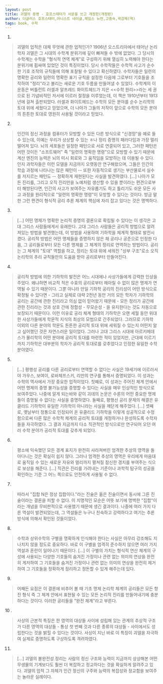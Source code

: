 ```yaml
---
layout: post
title: 괴델의 증명 - 호프스태터가 서문을 쓰고 개정한(개정판)
author: 더글러스 호프스태터,어니스트 네이글,제임스 뉴먼,고중숙,곽강제(역)
tags: book, 수학
---
```


1. 
> 괴델의 업적은 대체 무엇에 관한 업적인가? 1906년 오스트리아에서 태어난 논리학자 괴델은 그 시대의 수학계 분위기에 깊이 빠져들 수 밖에 없었다. 그 당시의 수학계는 수학을 "형식적 연역 체계"로 구성하기 위해 열심히 노력해야 한다는 분위기에 휩싸여 있었던 것이 특징이었다. 당시 수학작들은 수학적 사고가 순수한 기호 조작의 규칙들에 의해 포찰될 수 있다고 확신하였다. 수학자들은 일련의 명확한 공리와 일련의 명확한 표기 규칙을 설정한 다음에 그로부터 기호들을 조작하여 "정리"라고 불리는 새로운 기호 두름을 만들어낼 수 있었다. 수학계의 이 운동은 버틀런트 러셀과 알프레드 화이트헤드가 지은 <<수학 원리>>라는 세 권으로 된 기념비적인 저서에 이르러 절정을 이루었는데, 이 책은 1910년부터 1913년에 걸쳐 출판되었다. 러셀과 화이트헤드는 수학의 모든 분야를 순수 논리학의 토대 위에 세웠다고 믿었으며, 더 나아가 그들의 저작이 앞으로 수학의 모든 분야의 튼튼한 토대로 영원히 사용될 것이라고 믿었다.

2. 
> 인간의 정신 과정을 컴퓨터가 모방할 수 있든 다른 방식으로 "신경망"을 예로 들 수 있는데, 이예는 우리가 상상할 수 있는 ㅎ나 정리 증명의 패러다임과 가장 멀리 떨어져 있다. 뇌의 세포들은 일정한 패턴으로 서로 연결되어 있고, 그러한 패턴은 어떤 것이든 "소프트웨어" 즉 "일련의 명확한 명령"으로 모방할 수 있기 때문에 계산 엔진의 능력은 뇌의 미시 회로와 그 움직임을 모방하는 데 이용될 수 있다. 인지 과학자들은 이런 모델을 지금까지 오랫동안 연구해왔으며, 그들은 인간의 학습 과정에 나타나는 많은 패턴이 -- 또한 자동적으로 생기는 부산물로서 실수를 저지르는 패턴도 -- 정확하게 재현된다는 사실을 발견하였다. [...] 나아가 모든 진리를, 그리고 오직 진리만을 노예처럼 생산할 수 있을 뿐이라는 편견으로부터 해방된다면, 인간의 사고가 보여주는 자유롭기도 하고 틀리기도 쉬운 모든 사고 과정을 원리적으로 "일련의 명확한 명령"이 모방할 수 있다는 것이다. 방금 말한 그런 편견이 형식적 공리 추론 체계의 핵심에 자리 잡고 있다는 것은 명백하다.
 
3. 
> [...] 어떤 명제가 명확한 논리적 증명의 결론으로 확립될 수 있다는 이 생각은 고대 그리스 사람들에게서 유래한다. 고대 그리스 사람들은 공리적 방법으로 알려져있는 방법을 발견했는데, 이 방법을 사용하여 기하학을 체계적 형태로 발전시켰다. 공리적 방법은 어떤 명제들을 증명하지 않은 채 공리나 공준으로 인정한 다음, 그 공리들로부터 모든 다른 명제를 그 체계의 정리로 연역하는 방법이다. 공리는 그 체계의 "토대" 역할을 하고, 정리는 토대 위에 세워진 "상부 구조"로소 오직 논리학의 추리 규칙들만의 도움을 받아 공리로부터 만들어진다.
 
4. 
> 공리적 방법에 의한 기하학의 발전은 어느 시대에나 사상가들에게 강력한 인상을 주었다. 왜냐하면 비교적 적은 수효의 공리로부터 헤아릴 수 없이 많은 명제가 연역될 수 있기 때문이다. 그뿐 아니라 만일 기하학 공리의 진리성이 어떤 방식으로 확정될 수 있다면 - 그리고 실제로 대략 2천년 동안 거의 모든 학자가 기하학의 공리는 공간에 관한 진리라고 의심 없이 믿어왔기 때문에 - 모든 정리가 공간에 관한 진리라는 것과 상호 간에 정합성 - 무모순성 - 을 유지한다는 것도 자동으로 보장되기 때문이다. 이런 이유로 공리 체계 형태의 기하학은 오랜 세월 동안 위대한 사상가들에게 학문적 지식의 최상의 모범으로 간주되었다. 그러므로 기하학 이외의 다른 분야의 학문도 튼튼한 공리적 토대 위에 세워질 수 있는지 어떤지 알고 싶어했던 것은 자연스러운 일이었다. 그러나 고대 그리스 시대에 아르키메데스가 물리학의 어떤 분야에 공리적 토대를 마련한 적이 있었지만, 근대에 이르기까지 기하학은 대부분의 학자가 공리적 토대로를 갖추었다고 인정한 유일한 수학 분야였다.
 
5. 
> [...] 평행성 공리를 다른 공리로부터 연역할 수 없다는 사실은 19세기에 이르러서야 가우스, 보여이, 로바체프스키, 리만의 연구를 통해서 증명되었다. 이 성과는 수학의 역사에서 가장 중요한 업적이었다. 첫째로, 이 성과는 주어진 체계 안에서 어떤 명제의 증명 불가능성을 증명할 수 있다는 사실을 매우 인상적인 방식으로 보여주었다. 나중에 알게 되는바와 같이 괴데의 논문은 수론의 어떤 중요한 명제들이 증명될 수 없다는 사실을 증명하였다. 둘째로, 평행선 공리 문제의 해결은 유클리드 기하학이 유일한 기하학이 아니라는 사실을 깨닫게 해주었다. [...] 셋째로, 옛날부터 정통으로 인정되어 온 유클리드 기하학을 이렇게 성공적으로 수정함으로써 다른 많은 수학적 체계의 공리적 토대를 개정하거나 완성하도록 수학자들을 자극하였다. 그 결과 지금까지 다소 직관적인 방식으로만 연구되어 오던 여러 수학 분야가 공리적 토대를 갖추게 되었다.
 
6. 
> 평소에 익숙했던 모든 경계 표지가 완전히 사라져버린 엄격한 추상의 영역을 돌아다니는 것은 확실히 쉽지 않다. 그러나 엄격한 추상의 영역은 우리에게 마음대로 움직일 수 있는 새로운 자유와 멀리까지 펼쳐질 참신한 경치를 부여주는 식으로 보상을 해준다. [...] 직관은 진리를 가려내는 기준이나 과학적 탐구의 성공을 확인하는 기준 그 어느 쪽으로도 안전하게 사용될 수 없다.
 
7. 
> 따라서 "집합 N은 정상 집합이다."라는 진술은 옮은 진술이면서 동시에 그른 진술이라는 결론을 피할 수 없다. 이 치명적인 모순은 어뜻 보기에 명백한 "집합"이라는 개념을 무비판적으로 사용했기 때문에 생긴 결과이다. 나중에 여러 가지 다른 역설이 발견되었는데, 그 역설들은 누구나 친숙하고 강력하다고 여기는 추론 방식에 의해서 확인된 것들이었다.
 
8. 
> 수학과 상위수학의 구별을 명확하게 인식해야 한다는 사실은 아무리 강조해도 지나치지 않을 정도로 중요하다. 바로 이 구별을 엄격히 준수하지 않으면 여러 가지 역설과 혼란이 일어나기 때문이다. [...] 이 구별의 가치는 형식적 연산 체계의 구성에 사용되는 다양한 기호들의 숨겨진 가정이나 관련 없는 의미의 연상을 완전히 게저하여 그 기호들을 숨겨진 가정이나 관련 없는 의미의 연상을 완전히 제거하여 그 기호들을 정확하게 정리하고 정돈할 수 있게 해주는데 있다.
 
9. 
> 어째든 요점은 이 결론에 비추어 볼 때 기초 명제 논리학 체계의 공리들은 모든 항진 형식 즉 그 체계 안에서 표현될 수 있는 모든 논리적 진리를 만들어내기에 충분하다는 것이다. 이러한 공리들을 "완전 체계"라고 부른다.
 
10 .
> 사상의 근본적 특징은 한 영역의 대상들 사이에 성립해 있는 관계의 추상적 구조가 다른 영역의 대상들 - 통상 첫 번째 것과 다른 종류의 대상들 - 사이에서도 성립한다는 것을 밝힐 수 있다는 것이다. 사싱이 지닌 바로 이 특징이 괴델을 자극하여 실제로 증명하도록 구상하도록 격려하였다.

11. 
> [...] 괴델의 불완전성 정리는 사람의 정신 구조와 능력이 지금까지 상상해본 어떤 무생물의 기계보다도 훨씬 더 복잡하고 정교하다는 것을 확실하게 알려주고 있다. 괴델의 업적 그 자체가 인간 정신의 구주와 능력의 복잡성와 정교함을 보여주는 놀라운 실례이다.